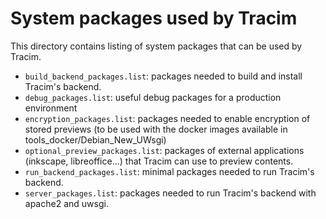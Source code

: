 # System packages used by Tracim

This directory contains listing of system packages that can be used by Tracim.

- `build_backend_packages.list`: packages needed to build and install Tracim's backend.
- `debug_packages.list`: useful debug packages for a production environment
- `encryption_packages.list`: packages needed to enable encryption of stored previews (to be used with the docker images available in tools_docker/Debian_New_UWsgi)
- `optional_preview_packages.list`: packages of external applications (inkscape, libreoffice…) that Tracim can use to preview contents.
- `run_backend_packages.list`: minimal packages needed to run Tracim's backend.
- `server_packages.list`: packages needed to run Tracim's backend with apache2 and uwsgi.
